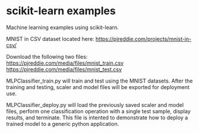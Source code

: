 scikit-learn examples
========

Machine learning examples using scikit-learn. 

MNIST in CSV dataset located here: https://pjreddie.com/projects/mnist-in-csv/

Download the following two files:
https://pjreddie.com/media/files/mnist_train.csv
https://pjreddie.com/media/files/mnist_test.csv

MLPClassifier_train.py will train and test using the MNIST datasets. After the training and testing, scaler and model files will be exported for deployment use.

MLPClassifier_deploy.py will load the previously saved scaler and model files, perform one classification operation with a single test sample, display results, and terminate. This file is intented to demonstrate how to deploy a trained model to a generic python application.


